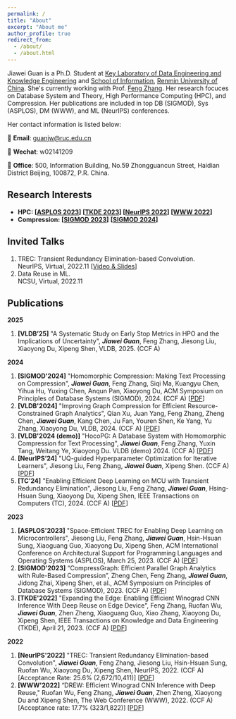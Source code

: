 ```yaml
---
permalink: /
title: "About"
excerpt: "About me"
author_profile: true
redirect_from: 
  - /about/
  - /about.html
---
```

Jiawei Guan is a Ph.D. Student at [Key Laboratory of Data Engineering and Knowledge Engineering](http://deke.ruc.edu.cn/) and [School of Information](http://info.ruc.edu.cn/), [Renmin University of China](http://www.ruc.edu.cn/). She's currently working with Prof. [Feng Zhang](https://fengzhangcs.github.io/). Her research focuces on Database System and Theory, High Performance Computing (HPC), and Compression. Her publications are included in top DB (SIGMOD), Sys (ASPLOS), DM (WWW), and ML (NeurIPS) conferences. 

Her contact information is listed below:

📮 **Email**: guanjw@ruc.edu.cn

💬 **Wechat**: w02141209

🏢 **Office**: 500, Information Building, No.59 Zhongguancun Street, Haidian District Beijing, 100872, P.R. China.

Research Interests
---
- **HPC: [[ASPLOS 2023](https://research.csc.ncsu.edu/picture/publications/papers/asplos23a_mcu.pdf)] [[TKDE 2023](https://ieeexplore.ieee.org/abstract/document/10106424)] [[NeurIPS 2022](https://proceedings.neurips.cc/paper_files/paper/2022/file/a995960dd0193654d6b18eca4ac5b936-Paper-Conference.pdf)] [[WWW 2022](https://research.csc.ncsu.edu/picture/publications/papers/www2022.pdf)]**
- **Compression: [[SIGMOD 2023](https://research.csc.ncsu.edu/picture/publications/papers/sigmod23.pdf)]** **[[SIGMOD 2024](https://dl.acm.org/doi/abs/10.1145/3626765)]** 

<!-- News
--- -->

Invited Talks
---
1. TREC: Transient Redundancy Elimination-based Convolution. <br>
  NeurIPS, Virtual, 2022.11 [[Video & Slides](https://slideslive.com/38991872)] <br>
2. Data Reuse in ML. <br>
  NCSU, Virtual, 2022.11 <br>

Publications
---
**2025**
1. **[VLDB’25]** "A Systematic Study on Early Stop Metrics in HPO and the Implications of Uncertainty", ***Jiawei Guan***, Feng Zhang, Jiesong Liu, Xiaoyong Du, Xipeng Shen, VLDB, 2025. (CCF A)

**2024**
1. **[SIGMOD'2024]** "Homomorphic Compression: Making Text Processing on Compression", ***Jiawei Guan***, Feng Zhang, Siqi Ma, Kuangyu Chen, Yihua Hu, Yuxing Chen, Anqun Pan, Xiaoyong Du, ACM Symposium on Principles of Database Systems (SIGMOD), 2024. (CCF A) [[PDF](https://dl.acm.org/doi/abs/10.1145/3626765)]
2. **[VLDB'2024]** "Improving Graph Compression for Efficient Resource-Constrained Graph Analytics", Qian Xu, Juan Yang, Feng Zhang, Zheng Chen, ***Jiawei Guan***, Kang Chen, Ju Fan, Youren Shen, Ke Yang, Yu Zhang, Xiaoyong Du, VLDB, 2024. (CCF A) [[PDF](https://dl.acm.org/doi/10.14778/3665844.3665852)]
3. **[VLDB'2024 (demo)]** "HocoPG: A Database System with Homomorphic Compression for Text Processing", ***Jiawei Guan***, Feng Zhang, Yuxin Tang, Weitang Ye, Xiaoyong Du. VLDB (demo) 2024. (CCF A) [[PDF](https://guan-jw.github.io/files/p2088-guan.pdf)]
4. **[NeurIPS’24]** "UQ-guided Hyperparameter Optimization for Iterative Learners", Jiesong Liu, Feng Zhang, ***Jiawei Guan***, Xipeng Shen. (CCF A) [[PDF](http://fred1031.github.io/files/NeurIPS2024.pdf)]
5. **[TC’24]** "Enabling Efficient Deep Learning on MCU with Transient Redundancy Elimination", Jiesong Liu, Feng Zhang, ***Jiawei Guan***, Hsing-Hsuan Sung, Xiaoyong Du, Xipeng Shen, IEEE Transactions on Computers (TC), 2024. (CCF A) [[PDF](http://fred1031.github.io/files/TC2024.pdf)]

**2023**

1. **[ASPLOS'2023]** "Space-Efficient TREC for Enabling Deep Learning on Microcontrollers", Jiesong Liu, Feng Zhang, ***Jiawei Guan***, Hsin-Hsuan Sung, Xiaoguang Guo, Xiaoyong Du, Xipeng Shen, ACM International Conference on Architectural Support for Programming Languages and Operating Systems (ASPLOS), March 25, 2023. (CCF A) [[PDF](https://research.csc.ncsu.edu/picture/publications/papers/asplos23a_mcu.pdf)]
2. **[SIGMOD’2023]** “CompressGraph: Efficient Parallel Graph Analytics with Rule-Based Compression”, Zheng Chen, Feng Zhang, ***Jiawei Guan***, Jidong Zhai, Xipeng Shen, et al., ACM Symposium on Principles of Database Systems (SIGMOD), 2023. (CCF A) [[PDF](https://research.csc.ncsu.edu/picture/publications/papers/sigmod23.pdf)]
3. **[TKDE'2022]** "Expanding the Edge: Enabling Efficient Winograd CNN Inference With Deep Reuse on Edge Device", Feng Zhang, Ruofan Wu, ***Jiawei Guan***, Zhen Zheng, Xiaoguang Guo, Xiao Zhang, Xiaoyong Du, Xipeng Shen, IEEE Transactions on Knowledge and Data Engineering (TKDE), April 21, 2023. (CCF A) [[PDF](https://ieeexplore.ieee.org/stamp/stamp.jsp?tp=&arnumber=10106424)]

**2022**

1. **[NeurIPS'2022]** "TREC: Transient Redundancy Elimination-based Convolution", ***Jiawei Guan***, Feng Zhang, Jiesong Liu, Hsin-Hsuan Sung, Ruofan Wu, Xiaoyong Du, Xipeng Shen, NeurIPS, 2022. (CCF A) [Acceptance Rate: 25.6% (2,672/10,411)] [[PDF](https://proceedings.neurips.cc/paper_files/paper/2022/file/a995960dd0193654d6b18eca4ac5b936-Paper-Conference.pdf)]
2. **[WWW'2022]** “DREW: Efficient Winograd CNN Inference with Deep Reuse," Ruofan Wu, Feng Zhang, ***Jiawei Guan***, Zhen Zheng, Xiaoyong Du and Xipeng Shen, The Web Conference (WWW), 2022. (CCF A) [Acceptance rate: 17.7% (323/1,822)] [[PDF](https://research.csc.ncsu.edu/picture/publications/papers/www2022.pdf)]


<!-- This is the front page of a website that is powered by the [academicpages template](https://github.com/academicpages/academicpages.github.io) and hosted on GitHub pages. [GitHub pages](https://pages.github.com) is a free service in which websites are built and hosted from code and data stored in a GitHub repository, automatically updating when a new commit is made to the respository. This template was forked from the [Minimal Mistakes Jekyll Theme](https://mmistakes.github.io/minimal-mistakes/) created by Michael Rose, and then extended to support the kinds of content that academics have: publications, talks, teaching, a portfolio, blog posts, and a dynamically-generated CV. You can fork [this repository](https://github.com/academicpages/academicpages.github.io) right now, modify the configuration and markdown files, add your own PDFs and other content, and have your own site for free, with no ads! An older version of this template powers my own personal website at [stuartgeiger.com](http://stuartgeiger.com), which uses [this Github repository](https://github.com/staeiou/staeiou.github.io). -->

<!-- A data-driven personal website
======
Like many other Jekyll-based GitHub Pages templates, academicpages makes you separate the website's content from its form. The content & metadata of your website are in structured markdown files, while various other files constitute the theme, specifying how to transform that content & metadata into HTML pages. You keep these various markdown (.md), YAML (.yml), HTML, and CSS files in a public GitHub repository. Each time you commit and push an update to the repository, the [GitHub pages](https://pages.github.com/) service creates static HTML pages based on these files, which are hosted on GitHub's servers free of charge.

Many of the features of dynamic content management systems (like Wordpress) can be achieved in this fashion, using a fraction of the computational resources and with far less vulnerability to hacking and DDoSing. You can also modify the theme to your heart's content without touching the content of your site. If you get to a point where you've broken something in Jekyll/HTML/CSS beyond repair, your markdown files describing your talks, publications, etc. are safe. You can rollback the changes or even delete the repository and start over -- just be sure to save the markdown files! Finally, you can also write scripts that process the structured data on the site, such as [this one](https://github.com/academicpages/academicpages.github.io/blob/master/talkmap.ipynb) that analyzes metadata in pages about talks to display [a map of every location you've given a talk](https://academicpages.github.io/talkmap.html). -->

<!-- Getting started
======
1. Register a GitHub account if you don't have one and confirm your e-mail (required!)
1. Fork [this repository](https://github.com/academicpages/academicpages.github.io) by clicking the "fork" button in the top right. 
1. Go to the repository's settings (rightmost item in the tabs that start with "Code", should be below "Unwatch"). Rename the repository "[your GitHub username].github.io", which will also be your website's URL.
1. Set site-wide configuration and create content & metadata (see below -- also see [this set of diffs](http://archive.is/3TPas) showing what files were changed to set up [an example site](https://getorg-testacct.github.io) for a user with the username "getorg-testacct")
1. Upload any files (like PDFs, .zip files, etc.) to the files/ directory. They will appear at https://[your GitHub username].github.io/files/example.pdf.  
1. Check status by going to the repository settings, in the "GitHub pages" section

Site-wide configuration
------
The main configuration file for the site is in the base directory in [_config.yml](https://github.com/academicpages/academicpages.github.io/blob/master/_config.yml), which defines the content in the sidebars and other site-wide features. You will need to replace the default variables with ones about yourself and your site's github repository. The configuration file for the top menu is in [_data/navigation.yml](https://github.com/academicpages/academicpages.github.io/blob/master/_data/navigation.yml). For example, if you don't have a portfolio or blog posts, you can remove those items from that navigation.yml file to remove them from the header. 

Create content & metadata
------
For site content, there is one markdown file for each type of content, which are stored in directories like _publications, _talks, _posts, _teaching, or _pages. For example, each talk is a markdown file in the [_talks directory](https://github.com/academicpages/academicpages.github.io/tree/master/_talks). At the top of each markdown file is structured data in YAML about the talk, which the theme will parse to do lots of cool stuff. The same structured data about a talk is used to generate the list of talks on the [Talks page](https://academicpages.github.io/talks), each [individual page](https://academicpages.github.io/talks/2012-03-01-talk-1) for specific talks, the talks section for the [CV page](https://academicpages.github.io/cv), and the [map of places you've given a talk](https://academicpages.github.io/talkmap.html) (if you run this [python file](https://github.com/academicpages/academicpages.github.io/blob/master/talkmap.py) or [Jupyter notebook](https://github.com/academicpages/academicpages.github.io/blob/master/talkmap.ipynb), which creates the HTML for the map based on the contents of the _talks directory).

**Markdown generator**

I have also created [a set of Jupyter notebooks](https://github.com/academicpages/academicpages.github.io/tree/master/markdown_generator
) that converts a CSV containing structured data about talks or presentations into individual markdown files that will be properly formatted for the academicpages template. The sample CSVs in that directory are the ones I used to create my own personal website at stuartgeiger.com. My usual workflow is that I keep a spreadsheet of my publications and talks, then run the code in these notebooks to generate the markdown files, then commit and push them to the GitHub repository.

How to edit your site's GitHub repository
------
Many people use a git client to create files on their local computer and then push them to GitHub's servers. If you are not familiar with git, you can directly edit these configuration and markdown files directly in the github.com interface. Navigate to a file (like [this one](https://github.com/academicpages/academicpages.github.io/blob/master/_talks/2012-03-01-talk-1.md) and click the pencil icon in the top right of the content preview (to the right of the "Raw | Blame | History" buttons). You can delete a file by clicking the trashcan icon to the right of the pencil icon. You can also create new files or upload files by navigating to a directory and clicking the "Create new file" or "Upload files" buttons. 

Example: editing a markdown file for a talk
![Editing a markdown file for a talk](/images/editing-talk.png)

For more info
------
More info about configuring academicpages can be found in [the guide](https://academicpages.github.io/markdown/). The [guides for the Minimal Mistakes theme](https://mmistakes.github.io/minimal-mistakes/docs/configuration/) (which this theme was forked from) might also be helpful. -->
